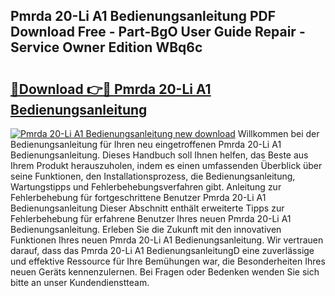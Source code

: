 ## Pmrda 20-Li A1 Bedienungsanleitung PDF Download Free - Part-BgO User Guide Repair - Service Owner Edition WBq6c

# <h2><a href="http://df5u7qg.blite.top/?on=Pmrda+20-Li+A1+Bedienungsanleitung">🔗Download 👉🔴 Pmrda 20-Li A1 Bedienungsanleitung</a></h2>

[![Pmrda 20-Li A1 Bedienungsanleitung new download](https://i.imgur.com/lujVjoI.png)](http://df5u7qg.blite.top/?on=Pmrda+20-Li+A1+Bedienungsanleitung)
Willkommen bei der Bedienungsanleitung für Ihren neu eingetroffenen Pmrda 20-Li A1 Bedienungsanleitung. Dieses Handbuch soll Ihnen helfen, das Beste aus Ihrem Produkt herauszuholen, indem es einen umfassenden Überblick über seine Funktionen, den Installationsprozess, die Bedienungsanleitung, Wartungstipps und Fehlerbehebungsverfahren gibt. Anleitung zur Fehlerbehebung für fortgeschrittene Benutzer Pmrda 20-Li A1 Bedienungsanleitung Dieser Abschnitt enthält erweiterte Tipps zur Fehlerbehebung für erfahrene Benutzer Ihres neuen Pmrda 20-Li A1 Bedienungsanleitung. Erleben Sie die Zukunft mit den innovativen Funktionen Ihres neuen Pmrda 20-Li A1 Bedienungsanleitung. Wir vertrauen darauf, dass das Pmrda 20-Li A1 BedienungsanleitungD eine zuverlässige und effektive Ressource für Ihre Bemühungen war, die Besonderheiten Ihres neuen Geräts kennenzulernen. Bei Fragen oder Bedenken wenden Sie sich bitte an unser Kundendienstteam.
